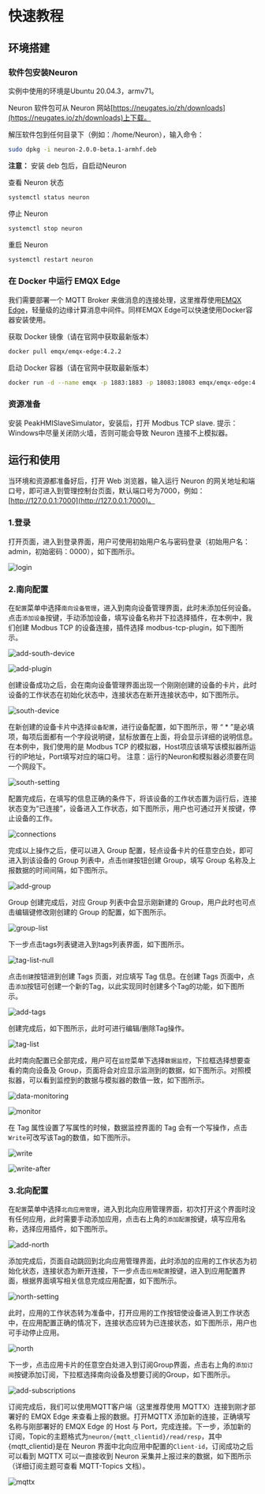 # 快速教程

## 环境搭建

### 软件包安装Neuron

实例中使用的环境是Ubuntu 20.04.3，armv71。

Neuron 软件包可从 Neuron 网站[https://neugates.io/zh/downloads](https://neugates.io/zh/downloads)上下载。

解压软件包到任何目录下（例如：/home/Neuron），输入命令：

```bash
sudo dpkg -i neuron-2.0.0-beta.1-armhf.deb
```

**注意：** 安装 deb 包后，自启动Neuron

查看 Neuron 状态

```bash
systemctl status neuron
```

停止 Neuron

```bash
systemctl stop neuron
```

重启 Neuron

```bash
systemctl restart neuron
```

### 在 Docker 中运行 EMQX Edge

我们需要部署一个 MQTT Broker 来做消息的连接处理，这里推荐使用[EMQX Edge](https://www.emqx.cn/downloads#edge)，轻量级的边缘计算消息中间件。同样EMQX Edge可以快速使用Docker容器安装使用。

获取 Docker 镜像（请在官网中获取最新版本）

```bash
docker pull emqx/emqx-edge:4.2.2
```

启动 Docker 容器（请在官网中获取最新版本）

```bash
docker run -d --name emqx -p 1883:1883 -p 18083:18083 emqx/emqx-edge:4.2.2
```

### 资源准备

安装 PeakHMISlaveSimulator，安装后，打开 Modbus TCP slave.
提示：Windows中尽量关闭防火墙，否则可能会导致 Neuron 连接不上模拟器。

## 运行和使用

当环境和资源都准备好后，打开 Web 浏览器，输入运行 Neuron 的网关地址和端口号，即可进入到管理控制台页面，默认端口号为7000，例如：[http://127.0.0.1:7000](http://127.0.0.1:7000)。

### 1.登录

打开页面，进入到登录界面，用户可使用初始用户名与密码登录（初始用户名：admin，初始密码：0000），如下图所示。

![login](./assets/login.png)

### 2.南向配置

在`配置`菜单中选择`南向设备管理`，进入到南向设备管理界面，此时未添加任何设备。点击`添加设备`按键，手动添加设备，填写设备名称并下拉选择插件，在本例中，我们创建 Modbus TCP 的设备连接，插件选择 modbus-tcp-plugin，如下图所示。

![add-south-device](./assets/add-south-device.png)

![add-plugin](./assets/add-plugin.png)

创建设备成功之后，会在南向设备管理界面出现一个刚刚创建的设备的卡片，此时设备的工作状态在初始化状态中，连接状态在断开连接状态中，如下图所示。

![south-device](./assets/south-devices.png)

在新创建的设备卡片中选择`设备配置`，进行设备配置，如下图所示，带 “ * ”是必填项，每项后面都有一个字段说明键，鼠标放置在上面，将会显示详细的说明信息。在本例中，我们使用的是 Modbus TCP 的模拟器，Host项应该填写该模拟器所运行的IP地址，Port填写对应的端口号。
注意：运行的Neuron和模拟器必须要在同一个网段下。

![south-setting](./assets/south-setting.png)

配置完成后，在填写的信息正确的条件下，将该设备的工作状态置为运行后，连接状态变为“已连接”，设备进入工作状态，如下图所示，用户也可通过开关按键，停止设备的工作。

![connections](./assets/connections.png)

完成以上操作之后，便可以进入 Group 配置，轻点设备卡片的任意空白处，即可进入到该设备的 Group 列表中，点击`创建`按钮创建 Group，填写 Group 名称及上报数据的时间间隔，如下图所示。

![add-group](./assets/add-group.png)

Group 创建完成后，对应 Group 列表中会显示刚新建的 Group，用户此时也可点击编辑键修改刚创建的 Group 的配置，如下图所示。

![group-list](./assets/group-list.png)

下一步点击tags列表键进入到tags列表界面，如下图所示。

![tag-list-null](./assets/tag-list-null.png)

点击`创建`按钮进到创建 Tags 页面，对应填写 Tag 信息。在创建 Tags 页面中，点击`添加`按钮可创建一个新的Tag，以此实现同时创建多个Tag的功能，如下图所示。

![add-tags](./assets/add-tags.png)

创建完成后，如下图所示，此时可进行编辑/删除Tag操作。

![tag-list](./assets/tag-list.png)

此时南向配置已全部完成，用户可在`监控`菜单下选择`数据监控`，下拉框选择想要查看的南向设备及 Group，页面将会对应显示监测到的数据，如下图所示。对照模拟器，可以看到监控到的数据与模拟器的数值一致，如下图所示。

![data-monitoring](./assets/data-monitoring.png)

![monitor](./assets/monitor.png)

在 Tag 属性设置了写属性的时候，数据监控界面的 Tag 会有一个写操作，点击`Write`可改写该Tag的数值，如下图所示。

![write](./assets/write.png)

![write-after](./assets/write-after.png)

### 3.北向配置

在`配置`菜单中选择`北向应用管理`，进入到北向应用管理界面，初次打开这个界面时没有任何应用，此时需要手动添加应用，点击右上角的`添加配置`按键，填写应用名称，选择应用插件，如下图所示。

![add-north](./assets/add-north.png)

添加完成后，页面自动跳回到北向应用管理界面，此时添加的应用的工作状态为初始化状态，连接状态为断开连接，下一步点击`应用配置`按键，进入到应用配置界面，根据界面填写相关信息完成应用配置，如下图所示。

![north-setting](./assets/north-setting.png)

此时，应用的工作状态转为准备中，打开应用的工作按钮使设备进入到工作状态中，在应用配置正确的情况下，连接状态应转为已连接状态，如下图所示，用户也可手动停止应用。

![north](./assets/north.png)

下一步，点击应用卡片的任意空白处进入到订阅Group界面，点击右上角的`添加订阅`按键添加订阅，下拉框选择南向设备及想要订阅的Group，如下图所示。

![add-subscriptions](./assets/add-subscriptions.png)

订阅完成后，我们可以使用MQTT客户端（这里推荐使用 MQTTX）连接到刚才部署好的 EMQX Edge 来查看上报的数据。打开MQTTX 添加新的连接，正确填写名称与刚部署好的 EMQX Edge 的 Host 与 Port，完成连接。下一步，添加新的订阅，Topic的主题格式为`neuron/{mqtt_clientid}/read/resp`，其中{mqtt_clientid}是在 Neuron 界面中北向应用中配置的`Client-id`，订阅成功之后可以看到 MQTTX 可以一直接收到 Neuron 采集并上报过来的数据，如下图所示（详细订阅主题可查看 MQTT-Topics 文档）。

![mqttx](./assets/mqttx.png)
